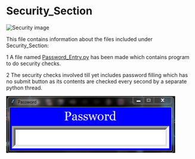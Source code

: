 # Security_Section

![Security image](https://encrypted-tbn0.gstatic.com/images?q=tbn:ANd9GcTwAcyj0wmD7uGuASkVqjvnXE8RQNi0cRb0p918H2Nl_EkaYfVR46S4AfOUoGxhuJAsMEc&usqp=CAU)

This file contains information about the files included under Security_Section:

1 A file named [Password_Entry.py](Password_Entry.py) has been made which contains program to do security checks.

2 The security checks involved till yet includes password filling which has no submit button as its contents are checked every second by a separate python thread.

![Password Window](Images/Password_Window.PNG)
